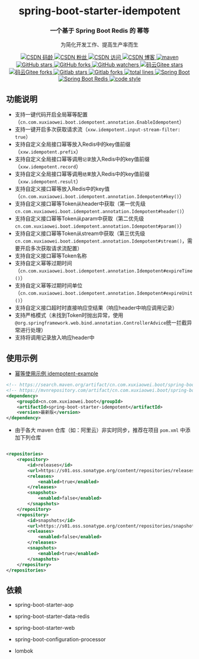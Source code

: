 <div align="center">
    <h1>spring-boot-starter-idempotent</h1>
    <h3>一个基于 Spring Boot Redis 的 幂等</h3>
</div>

<p align="center">
  为简化开发工作、提高生产率而生
</p>

<p align="center">

  <a href="https://blog.csdn.net/qq_32596527">
    <img alt="CSDN 码龄" src="https://img.shields.io/badge/dynamic/xml?color=orange&label=CSDN&query=%2F%2Fdiv%5B%40class%3D%27person-code-age%27%5D%5B1%5D%2Fspan%5B1%5D%2Ftext%28%29%5B1%5D&url=https%3A%2F%2Fblog.csdn.net%2Fqq_32596527">
  </a>

  <a href="https://blog.csdn.net/qq_32596527">
    <img alt="CSDN 粉丝" src="https://img.shields.io/badge/dynamic/xml?color=orange&label=CSDN&prefix=%E7%B2%89%E4%B8%9D&query=%2F%2Fli%5B4%5D%2Fa%5B1%5D%2Fdiv%5B%40class%3D%27user-profile-statistics-num%27%5D%5B1%5D%2Ftext%28%29%5B1%5D&url=https%3A%2F%2Fblog.csdn.net%2Fqq_32596527">
  </a>

  <a href="https://blog.csdn.net/qq_32596527">
    <img alt="CSDN 访问" src="https://img.shields.io/badge/dynamic/xml?color=orange&label=CSDN&prefix=%E8%AE%BF%E9%97%AE&query=%2F%2Fli%5B1%5D%2Fdiv%5B%40class%3D%27user-profile-statistics-num%27%5D%5B1%5D%2Ftext%28%29%5B1%5D&url=https%3A%2F%2Fblog.csdn.net%2Fqq_32596527">
  </a>

  <a href="https://blog.csdn.net/qq_32596527">
    <img alt="CSDN 博客" src="https://img.shields.io/badge/dynamic/json?color=orange&label=CSDN&prefix=%E5%8D%9A%E5%AE%A2&query=%24.data.blog&suffix=%E7%AF%87&url=https%3A%2F%2Fblog.csdn.net%2Fcommunity%2Fhome-api%2Fv1%2Fget-tab-total%3Fusername%3Dqq_32596527">
  </a>

  <a href="https://search.maven.org/artifact/cn.com.xuxiaowei.boot/spring-boot-starter-idempotent">
    <img alt="maven" src="https://img.shields.io/maven-central/v/cn.com.xuxiaowei.boot/spring-boot-starter-idempotent.svg?style=flat-square">
  </a>

  <a href="https://github.com/xuxiaowei-com-cn/spring-boot-starter-idempotent">
    <img alt="GitHub stars" src="https://img.shields.io/github/stars/xuxiaowei-com-cn/spring-boot-starter-idempotent?logo=github">
  </a>

  <a href="https://github.com/xuxiaowei-com-cn/spring-boot-starter-idempotent">
    <img alt="GitHub forks" src="https://img.shields.io/github/forks/xuxiaowei-com-cn/spring-boot-starter-idempotent?logo=github">
  </a>

  <a href="https://github.com/xuxiaowei-com-cn/spring-boot-starter-idempotent">
    <img alt="GitHub watchers" src="https://img.shields.io/github/watchers/xuxiaowei-com-cn/spring-boot-starter-idempotent?logo=github">
  </a>

  <a href="https://gitee.com/xuxiaowei-com-cn/spring-boot-starter-idempotent">
    <img alt="码云Gitee stars" src="https://gitee.com/xuxiaowei-com-cn/spring-boot-starter-idempotent/badge/star.svg?theme=blue">
  </a>

  <a href="https://gitee.com/xuxiaowei-com-cn/spring-boot-starter-idempotent">
    <img alt="码云Gitee forks" src="https://gitee.com/xuxiaowei-com-cn/spring-boot-starter-idempotent/badge/fork.svg?theme=blue">
  </a>

  <a href="https://gitlab.com/xuxiaowei-com-cn/spring-boot-starter-idempotent">
    <img alt="Gitlab stars" src="https://badgen.net/gitlab/stars/xuxiaowei-com-cn/spring-boot-starter-idempotent?icon=gitlab">
  </a>

  <a href="https://gitlab.com/xuxiaowei-com-cn/spring-boot-starter-idempotent">
    <img alt="Gitlab forks" src="https://badgen.net/gitlab/forks/xuxiaowei-com-cn/spring-boot-starter-idempotent?icon=gitlab">
  </a>

  <a href="https://github.com/xuxiaowei-com-cn/spring-boot-starter-idempotent">
    <img alt="total lines" src="https://tokei.rs/b1/github/xuxiaowei-com-cn/spring-boot-starter-idempotent">
  </a>

  <a href="./pom.xml">
    <img alt="Spring Boot" src="https://img.shields.io/static/v1?logo=Spring Boot&message=2.3.8.RELEASE">
  </a>

  <a href="./pom.xml">
    <img alt="Spring Boot Redis" src="https://img.shields.io/static/v1?logo=Redis&message=2.3.8.RELEASE">
  </a>

  <a href="https://www.apache.org/licenses/LICENSE-2.0">
    <img alt="code style" src="https://img.shields.io/static/v1?logo=Apache&message=Apache 2">
  </a>
</p>

## 功能说明

- 支持一键代码开启全局幂等配置（`cn.com.xuxiaowei.boot.idempotent.annotation.EnableIdempotent`）
- 支持一键开启多次获取请求流（`xxw.idempotent.input-stream-filter: true`）
- 支持自定义全局接口幂等放入Redis中的key值前缀（`xxw.idempotent.prefix`）
- 支持自定义全局接口幂等调用`记录`放入Redis中的key值前缀（`xxw.idempotent.record`）
- 支持自定义全局接口幂等调用`结果`放入Redis中的key值前缀（`xxw.idempotent.result`）
- 支持自定义接口幂等放入Redis中的key值（`cn.com.xuxiaowei.boot.idempotent.annotation.Idempotent#key()`）
- 支持自定义接口幂等Token从header中获取（第一优先级`cn.com.xuxiaowei.boot.idempotent.annotation.Idempotent#header()`）
- 支持自定义接口幂等Token从param中获取（第二优先级`cn.com.xuxiaowei.boot.idempotent.annotation.Idempotent#param()`）
- 支持自定义接口幂等Token从stream中获取（第三优先级`cn.com.xuxiaowei.boot.idempotent.annotation.Idempotent#stream()`，需要开启多次获取请求流配置）
- 支持自定义接口幂等Token名称
- 支持自定义幂等过期时间（`cn.com.xuxiaowei.boot.idempotent.annotation.Idempotent#expireTime()`）
- 支持自定义幂等过期时间单位（`cn.com.xuxiaowei.boot.idempotent.annotation.Idempotent#expireUnit()`）
- 支持自定义接口超时时直接响应空结果（响应header中响应调用记录）
- 支持严格模式（未找到Token时抛出异常，使用`@org.springframework.web.bind.annotation.ControllerAdvice`统一拦截异常进行处理）
- 支持将调用记录放入响应header中

## 使用示例

- [幂等使用示例 idempotent-example](https://gitee.com/xuxiaowei-com-cn/idempotent-example)

```xml
<!-- https://search.maven.org/artifact/cn.com.xuxiaowei.boot/spring-boot-starter-idempotent -->
<!-- https://mvnrepository.com/artifact/cn.com.xuxiaowei.boot/spring-boot-starter-idempotent -->
<dependency>
    <groupId>cn.com.xuxiaowei.boot</groupId>
    <artifactId>spring-boot-starter-idempotent</artifactId>
    <version>最新版</version>
</dependency>
```

- 由于各大 maven 仓库（如：阿里云）非实时同步，推荐在项目 `pom.xml` 中添加下列仓库

```xml

<repositories>
    <repository>
        <id>releases</id>
        <url>https://s01.oss.sonatype.org/content/repositories/releases/</url>
        <releases>
            <enabled>true</enabled>
        </releases>
        <snapshots>
            <enabled>false</enabled>
        </snapshots>
    </repository>
    <repository>
        <id>snapshots</id>
        <url>https://s01.oss.sonatype.org/content/repositories/snapshots/</url>
        <releases>
            <enabled>false</enabled>
        </releases>
        <snapshots>
            <enabled>true</enabled>
        </snapshots>
    </repository>
</repositories>
```

## 依赖

- spring-boot-starter-aop

- spring-boot-starter-data-redis

- spring-boot-starter-web

- spring-boot-configuration-processor

- lombok
